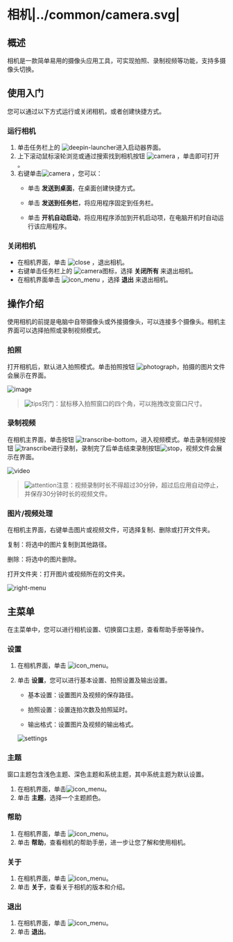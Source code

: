 # 相机|../common/camera.svg|

## 概述

相机是一款简单易用的摄像头应用工具，可实现拍照、录制视频等功能，支持多摄像头切换。

## 使用入门

您可以通过以下方式运行或关闭相机，或者创建快捷方式。

### 运行相机

1. 单击任务栏上的 ![deepin-launcher](icon/deepin-launcher.svg)进入启动器界面。
2. 上下滚动鼠标滚轮浏览或通过搜索找到相机按钮   ![camera](icon/camera.svg) ，单击即可打开  。
3. 右键单击![camera](icon/camera.svg) ，您可以：
   - 单击 **发送到桌面**，在桌面创建快捷方式。

   - 单击 **发送到任务栏**，将应用程序固定到任务栏。

   - 单击 **开机自动启动**，将应用程序添加到开机启动项，在电脑开机时自动运行该应用程序。

### 关闭相机

- 在相机界面，单击  ![close](icon/close.svg) ，退出相机。
- 右键单击任务栏上的 ![camera](icon/camera.svg)图标，选择 **关闭所有** 来退出相机。
- 在相机界面单击 ![icon_menu](icon/icon_menu.svg) ，选择 **退出** 来退出相机。

## 操作介绍
使用相机的前提是电脑中自带摄像头或外接摄像头，可以连接多个摄像头。相机主界面可以选择拍照或录制视频模式。

### 拍照

打开相机后，默认进入拍照模式。单击拍照按钮 ![photograph](icon/photograph.svg)，拍摄的图片文件会展示在界面。

![image](jpg/image.png)

> ![tips](icon/tips.svg)窍门：鼠标移入拍照窗口的四个角，可以拖拽改变窗口尺寸。

### 录制视频 

在相机主界面，单击按钮 ![transcribe-bottom](icon/transcribe-bottom.svg)，进入视频模式。单击录制视频按钮 ![transcribe](icon/transcribe.svg)进行录制，录制完了后单击结束录制按钮![stop](icon/stop.svg)，视频文件会展示在界面。

![video](jpg/video.png)

> ![attention](icon/attention.svg)注意：视频录制时长不得超过30分钟，超过后应用自动停止，并保存30分钟时长的视频文件。

### 图片/视频处理

在相机主界面，右键单击图片或视频文件，可选择复制、删除或打开文件夹。

复制：将选中的图片复制到其他路径。

删除：将选中的图片删除。

打开文件夹：打开图片或视频所在的文件夹。

![right-menu](jpg/right-menu.png)

## 主菜单

在主菜单中，您可以进行相机设置、切换窗口主题，查看帮助手册等操作。

### 设置

1. 在相机界面，单击 ![icon_menu](icon/icon_menu.svg)。

2. 单击 **设置**，您可以进行基本设置、拍照设置及输出设置。

   - 基本设置：设置图片及视频的保存路径。

   - 拍照设置：设置连拍次数及拍照延时。

   - 输出格式：设置图片及视频的输出格式。

   ![settings](jpg/settings.png)

### 主题

窗口主题包含浅色主题、深色主题和系统主题，其中系统主题为默认设置。

1. 在相机界面，单击![icon_menu](icon/icon_menu.svg)。
2. 单击 **主题**，选择一个主题颜色。


### 帮助

1. 在相机界面，单击 ![icon_menu](icon/icon_menu.svg)。
2. 单击 **帮助**，查看相机的帮助手册，进一步让您了解和使用相机。


### 关于

1. 在相机界面，单击 ![icon_menu](icon/icon_menu.svg)。
2. 单击 **关于**，查看关于相机的版本和介绍。

### 退出

1. 在相机界面，单击 ![icon_menu](icon/icon_menu.svg)。
2. 单击 **退出**。

